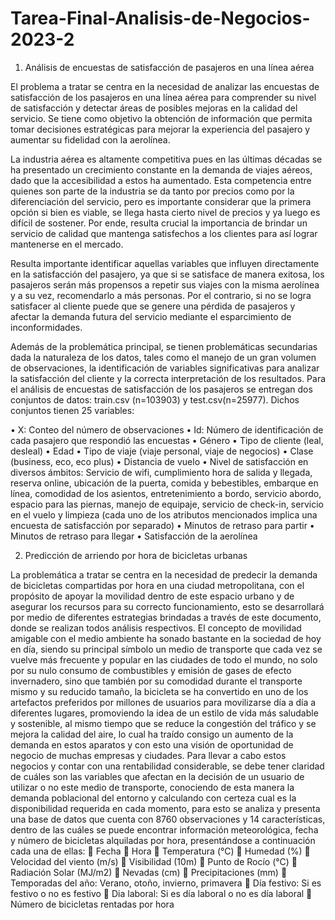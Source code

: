 # Tarea-Final-Analisis-de-Negocios-2023-2

1) Análisis de encuestas de satisfacción de pasajeros en una línea aérea
   
El problema a tratar se centra en la necesidad de analizar las encuestas de satisfacción de los pasajeros en una línea aérea para comprender su nivel de satisfacción y detectar áreas de posibles mejoras en la calidad del servicio. Se tiene como objetivo la obtención de información que permita tomar decisiones estratégicas para mejorar la experiencia del pasajero y aumentar su fidelidad con la aerolínea.

La industria aérea es altamente competitiva pues en las últimas décadas se ha presentado un crecimiento constante en la demanda de viajes aéreos, dado que la accesibilidad a estos ha aumentado. Esta competencia entre quienes son parte de la industria se da tanto por precios como por la diferenciación del servicio, pero es importante considerar que la primera opción si bien es viable, se llega hasta cierto nivel de precios y ya luego es difícil de sostener. Por ende, resulta crucial la importancia de brindar un servicio de calidad que mantenga satisfechos a los clientes para así lograr mantenerse en el mercado.

Resulta importante identificar aquellas variables que influyen directamente en la satisfacción del pasajero, ya que si se satisface de manera exitosa, los pasajeros serán más propensos a repetir sus viajes con la misma aerolínea y a su vez, recomendarlo a más personas. Por el contrario, si no se logra satisfacer al cliente puede que se genere una pérdida de pasajeros y afectar la demanda futura del servicio mediante el esparcimiento de inconformidades.

Además de la problemática principal, se tienen problemáticas secundarias dada la naturaleza de los datos, tales como el manejo de un gran volumen de observaciones, la identificación de variables significativas para analizar la satisfacción del cliente y la correcta interpretación de los resultados. Para el análisis de encuestas de satisfacción de los pasajeros se entregan dos conjuntos de datos: train.csv (n=103903) y test.csv(n=25977). Dichos conjuntos tienen 25 variables:

• X: Conteo del número de observaciones • Id: Número de identificación de cada pasajero que respondió las encuestas • Género • Tipo de cliente (leal, desleal) • Edad • Tipo de viaje (viaje personal, viaje de negocios) • Clase (business, eco, eco plus) • Distancia de vuelo • Nivel de satisfacción en diversos ámbitos: Servicio de wifi, cumplimiento hora de salida y llegada, reserva online, ubicación de la puerta, comida y bebestibles, embarque en línea, comodidad de los asientos, entretenimiento a bordo, servicio abordo, espacio para las piernas, manejo de equipaje, servicio de check-in, servicio en el vuelo y limpieza (cada uno de los atributos mencionados implica una encuesta de satisfacción por separado) • Minutos de retraso para partir • Minutos de retraso para llegar • Satisfacción de la aerolínea



2) Predicción de arriendo por hora de bicicletas urbanas
   
La problemática a tratar se centra en la necesidad de predecir la demanda de bicicletas compartidas por hora en una ciudad metropolitana, con el propósito de apoyar la movilidad dentro de este espacio urbano y de asegurar los recursos para su correcto funcionamiento, esto se desarrollará por medio de diferentes estrategias brindadas a través de este documento, donde se realizan todos análisis respectivos. 
El concepto de movilidad amigable con el medio ambiente ha sonado bastante en la sociedad de hoy en día, siendo su principal símbolo un medio de transporte que cada vez se vuelve más frecuente y popular en las ciudades de todo el mundo, no solo por su nulo consumo de combustibles y emisión de gases de efecto invernadero, sino que también por su comodidad durante el transporte mismo y su reducido tamaño, la bicicleta se ha convertido en uno de los artefactos preferidos por millones de usuarios para movilizarse día a día a diferentes lugares, promoviendo la idea de un estilo de vida más saludable y sostenible, al mismo tiempo que se reduce la congestión del tráfico y se mejora la calidad del aire, lo cual ha traído consigo un aumento de la demanda en estos aparatos y con esto una visión de oportunidad de negocio de muchas empresas y ciudades. 
Para llevar a cabo estos negocios y contar con una rentabilidad considerable, se debe tener claridad de cuáles son las variables que afectan en la decisión de un usuario de utilizar o no este medio de transporte, conociendo de esta manera la demanda poblacional del entorno y calculando con certeza cual es la disponibilidad requerida en cada momento, para esto se analiza y presenta una base de datos que cuenta con 8760 observaciones y 14 características, dentro de las cuáles se puede encontrar información meteorológica, fecha y número de bicicletas alquiladas por hora, presentándose a continuación cada una de ellas:
	Fecha
	Hora
	Temperatura (°C)
	Humedad (%)
	Velocidad del viento (m/s) 
	Visibilidad (10m) 
	Punto de Rocío (°C)
	Radiación Solar (MJ/m2)
	Nevadas (cm)
	Precipitaciones (mm)
	Temporadas del año: Verano, otoño, invierno, primavera 
	Día festivo: Si es festivo o no es festivo 
	Dia laboral: Si es día laboral o no es día laboral 
	Número de bicicletas rentadas por hora




